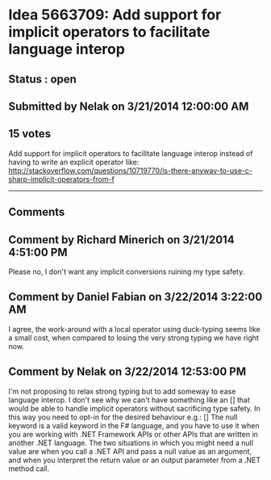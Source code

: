 # Idea 5663709: Add support for implicit operators to facilitate language interop #

## Status : open

## Submitted by Nelak on 3/21/2014 12:00:00 AM

## 15 votes

Add support for implicit operators to facilitate language interop instead of having to write an explicit operator like:
http://stackoverflow.com/questions/10719770/is-there-anyway-to-use-c-sharp-implicit-operators-from-f


------------------------
## Comments


## Comment by Richard Minerich on 3/21/2014 4:51:00 PM
Please no, I don't want any implicit conversions ruining my type safety.


## Comment by Daniel Fabian on 3/22/2014 3:22:00 AM
I agree, the work-around with a local operator using duck-typing seems like a small cost, when compared to losing the very strong typing we have right now.


## Comment by Nelak on 3/22/2014 12:53:00 PM
I'm not proposing to relax strong typing but to add someway to ease language interop.
I don't see why we can't have something like an [<AllowImplicit>] that would be able to handle implicit operators without sacrificing type safety. In this way you need to opt-in for the desired behaviour
e.g.:
[<AllowNull>]
The null keyword is a valid keyword in the F# language, and you have to use it when you are working with .NET Framework APIs or other APIs that are written in another .NET language. The two situations in which you might need a null value are when you call a .NET API and pass a null value as an argument, and when you interpret the return value or an output parameter from a .NET method call.

